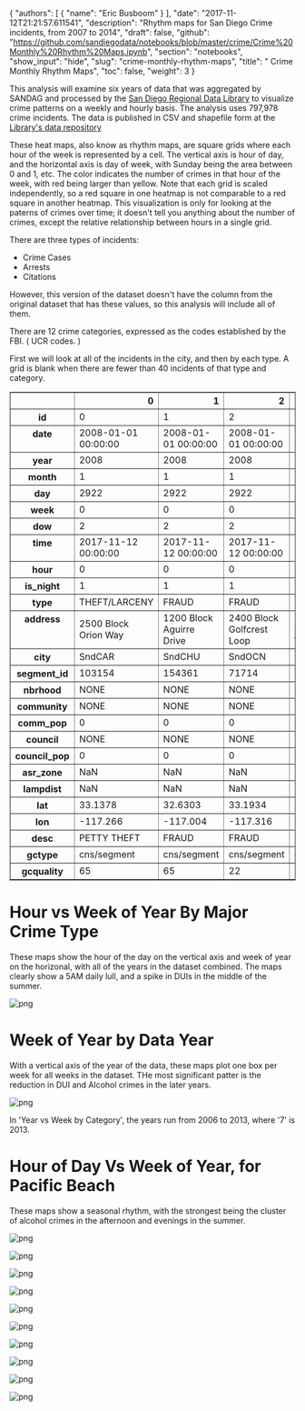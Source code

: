 

{
    "authors": [
        {
            "name": "Eric Busboom"
        }
    ],
    "date": "2017-11-12T21:21:57.611541",
    "description": "Rhythm maps for San Diego Crime incidents, from 2007 to 2014",
    "draft": false,
    "github": "https://github.com/sandiegodata/notebooks/blob/master/crime/Crime%20Monthly%20Rhythm%20Maps.ipynb",
    "section": "notebooks",
    "show_input": "hide",
    "slug": "crime-monthly-rhythm-maps",
    "title": " Crime Monthly Rhythm Maps",
    "toc": false,
    "weight": 3
}


This analysis will examine six years of data that was aggregated by SANDAG and processed by the [San Diego Regional Data Library](http://sandiegodata.org) to visualize crime patterns on a weekly and hourly basis. The analysis uses 797,978 crime incidents. The data is published in CSV and shapefile form at the [Library's data repository](http://data.sandiegodata.org/dataset/clarinova_com-crime-incidents-casnd-7ba4-extract)

These heat maps, also know as rhythm maps,  are square grids where each hour of the week is represented by a cell. The vertical axis is hour of day, and the horizontal axis is day of week, with Sunday being the area between 0 and 1, etc.  The color indicates the number of crimes in that hour of the week, with red being larger than yellow. Note that each grid is scaled independently, so a red square in one heatmap is not comparable to a red square in another heatmap. This visualization is only for looking at the paterns of crimes over time; it doesn't tell you anything about the number of crimes, except the relative relationship between hours in a single grid.

There are three types of incidents:
* Crime Cases
* Arrests
* Citations

However, this version of the dataset doesn't have the column from the original dataset that has these values, so this analysis will include all of them. 

There are 12 crime categories, expressed as the codes established by the FBI. ( UCR codes. )

First we will look at all of the incidents in the city, and then by each type. A grid is blank when there are fewer than 40 incidents of that  type and category. 













<div>
<style>
    .dataframe thead tr:only-child th {
        text-align: right;
    }

    .dataframe thead th {
        text-align: left;
    }

    .dataframe tbody tr th {
        vertical-align: top;
    }
</style>
<table border="1" class="dataframe">
  <thead>
    <tr style="text-align: right;">
      <th></th>
      <th>0</th>
      <th>1</th>
      <th>2</th>
      <th>3</th>
      <th>4</th>
    </tr>
  </thead>
  <tbody>
    <tr>
      <th>id</th>
      <td>0</td>
      <td>1</td>
      <td>2</td>
      <td>3</td>
      <td>4</td>
    </tr>
    <tr>
      <th>date</th>
      <td>2008-01-01 00:00:00</td>
      <td>2008-01-01 00:00:00</td>
      <td>2008-01-01 00:00:00</td>
      <td>2008-01-01 00:00:00</td>
      <td>2008-01-01 00:00:00</td>
    </tr>
    <tr>
      <th>year</th>
      <td>2008</td>
      <td>2008</td>
      <td>2008</td>
      <td>2008</td>
      <td>2008</td>
    </tr>
    <tr>
      <th>month</th>
      <td>1</td>
      <td>1</td>
      <td>1</td>
      <td>1</td>
      <td>1</td>
    </tr>
    <tr>
      <th>day</th>
      <td>2922</td>
      <td>2922</td>
      <td>2922</td>
      <td>2922</td>
      <td>2922</td>
    </tr>
    <tr>
      <th>week</th>
      <td>0</td>
      <td>0</td>
      <td>0</td>
      <td>0</td>
      <td>0</td>
    </tr>
    <tr>
      <th>dow</th>
      <td>2</td>
      <td>2</td>
      <td>2</td>
      <td>2</td>
      <td>2</td>
    </tr>
    <tr>
      <th>time</th>
      <td>2017-11-12 00:00:00</td>
      <td>2017-11-12 00:00:00</td>
      <td>2017-11-12 00:00:00</td>
      <td>2017-11-12 00:00:00</td>
      <td>2017-11-12 00:00:00</td>
    </tr>
    <tr>
      <th>hour</th>
      <td>0</td>
      <td>0</td>
      <td>0</td>
      <td>0</td>
      <td>0</td>
    </tr>
    <tr>
      <th>is_night</th>
      <td>1</td>
      <td>1</td>
      <td>1</td>
      <td>1</td>
      <td>1</td>
    </tr>
    <tr>
      <th>type</th>
      <td>THEFT/LARCENY</td>
      <td>FRAUD</td>
      <td>FRAUD</td>
      <td>FRAUD</td>
      <td>FRAUD</td>
    </tr>
    <tr>
      <th>address</th>
      <td>2500  Block Orion Way</td>
      <td>1200  Block Aguirre Drive</td>
      <td>2400  Block Golfcrest Loop</td>
      <td>2500  Block Catamaran Way</td>
      <td>400  Block J Street</td>
    </tr>
    <tr>
      <th>city</th>
      <td>SndCAR</td>
      <td>SndCHU</td>
      <td>SndOCN</td>
      <td>SndCHU</td>
      <td>SndCHU</td>
    </tr>
    <tr>
      <th>segment_id</th>
      <td>103154</td>
      <td>154361</td>
      <td>71714</td>
      <td>172915</td>
      <td>38410</td>
    </tr>
    <tr>
      <th>nbrhood</th>
      <td>NONE</td>
      <td>NONE</td>
      <td>NONE</td>
      <td>NONE</td>
      <td>NONE</td>
    </tr>
    <tr>
      <th>community</th>
      <td>NONE</td>
      <td>NONE</td>
      <td>NONE</td>
      <td>NONE</td>
      <td>NONE</td>
    </tr>
    <tr>
      <th>comm_pop</th>
      <td>0</td>
      <td>0</td>
      <td>0</td>
      <td>0</td>
      <td>0</td>
    </tr>
    <tr>
      <th>council</th>
      <td>NONE</td>
      <td>NONE</td>
      <td>NONE</td>
      <td>NONE</td>
      <td>NONE</td>
    </tr>
    <tr>
      <th>council_pop</th>
      <td>0</td>
      <td>0</td>
      <td>0</td>
      <td>0</td>
      <td>0</td>
    </tr>
    <tr>
      <th>asr_zone</th>
      <td>NaN</td>
      <td>NaN</td>
      <td>NaN</td>
      <td>NaN</td>
      <td>NaN</td>
    </tr>
    <tr>
      <th>lampdist</th>
      <td>NaN</td>
      <td>NaN</td>
      <td>NaN</td>
      <td>NaN</td>
      <td>NaN</td>
    </tr>
    <tr>
      <th>lat</th>
      <td>33.1378</td>
      <td>32.6303</td>
      <td>33.1934</td>
      <td>32.656</td>
      <td>32.6261</td>
    </tr>
    <tr>
      <th>lon</th>
      <td>-117.266</td>
      <td>-117.004</td>
      <td>-117.316</td>
      <td>-116.958</td>
      <td>-117.079</td>
    </tr>
    <tr>
      <th>desc</th>
      <td>PETTY THEFT</td>
      <td>FRAUD</td>
      <td>FRAUD</td>
      <td>FRAUD</td>
      <td>FRAUD</td>
    </tr>
    <tr>
      <th>gctype</th>
      <td>cns/segment</td>
      <td>cns/segment</td>
      <td>cns/segment</td>
      <td>cns/segment</td>
      <td>cns/segment</td>
    </tr>
    <tr>
      <th>gcquality</th>
      <td>65</td>
      <td>65</td>
      <td>22</td>
      <td>65</td>
      <td>65</td>
    </tr>
  </tbody>
</table>
</div>







# Hour vs Week of Year By Major Crime Type

These maps show the hour of the day on the vertical axis and week of year on the horizonal, with all of the years in the dataset combined. The maps clearly show a 5AM daily lull, and a spike in DUIs in the middle of the summer. 





![png](/img/crime-monthly-rhythm-maps/output_8_0.png)


# Week of Year by Data Year

With a vertical axis of the year of the data, these maps plot one box per week for all weeks in the dataset. THe most significant patter is the reduction in DUI and Alcohol crimes in the later years. 





![png](/img/crime-monthly-rhythm-maps/output_10_0.png)


In 'Year vs Week by Category', the years run from 2006 to 2013, where '7' is 2013. 

# Hour of Day Vs Week of Year, for Pacific Beach

These maps show a seasonal rhythm, with the strongest being the cluster of alcohol crimes  in the afternoon and evenings in the summer. 





![png](/img/crime-monthly-rhythm-maps/output_13_0.png)







![png](/img/crime-monthly-rhythm-maps/output_15_0.png)





![png](/img/crime-monthly-rhythm-maps/output_16_0.png)





![png](/img/crime-monthly-rhythm-maps/output_17_0.png)





![png](/img/crime-monthly-rhythm-maps/output_18_0.png)





![png](/img/crime-monthly-rhythm-maps/output_19_0.png)





![png](/img/crime-monthly-rhythm-maps/output_20_0.png)





![png](/img/crime-monthly-rhythm-maps/output_21_0.png)





![png](/img/crime-monthly-rhythm-maps/output_22_0.png)





![png](/img/crime-monthly-rhythm-maps/output_23_0.png)

